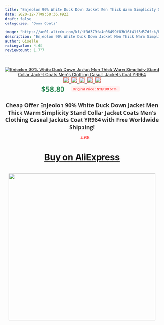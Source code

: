 ```yaml
---
title: "Enjeolon 90% White Duck Down Jacket Men Thick Warm Simplicity Stand Collar Jacket Coats Men's Clothing Casual Jackets Coat YR964"
date: 2020-12-7T09:50:36.892Z
draft: false
categories: "Down Coats"

image: "https://ae01.alicdn.com/kf/Hf3d379fa4c06499f83b16f41f3d37dfck/Enjeolon-90-White-Duck-Down-Jacket-Men-Thick-Warm-Simplicity-Stand-Collar-Jacket-Coats-Men-s.jpg"
description: "Enjeolon 90% White Duck Down Jacket Men Thick Warm Simplicity Stand Collar Jacket Coats Men's Clothing Casual Jackets Coat YR964"
author: Giselle
ratingvalue: 4.65
reviewcount: 1.777
---
```

<br>
<div style="text-align: center;">
<a href="https://s.click.aliexpress.com/e/_AbfXMZ" target="_blank" rel="nofollow noopener noreferrer"><img alt="Enjeolon 90% White Duck Down Jacket Men Thick Warm Simplicity Stand Collar Jacket Coats Men's Clothing Casual Jackets Coat YR964" class="magnifier-image" src="https://ae01.alicdn.com/kf/Hf3d379fa4c06499f83b16f41f3d37dfck/Enjeolon-90-White-Duck-Down-Jacket-Men-Thick-Warm-Simplicity-Stand-Collar-Jacket-Coats-Men-s.jpg_640x640.jpg">
<br>
<img style="border:1px solid salmon" src="https://ae01.alicdn.com/kf/Hf3d379fa4c06499f83b16f41f3d37dfck/Enjeolon-90-White-Duck-Down-Jacket-Men-Thick-Warm-Simplicity-Stand-Collar-Jacket-Coats-Men-s.jpg_120x120.jpg">&nbsp;&nbsp;<img style="border:1px solid salmon" src="https://ae01.alicdn.com/kf/H121c3e8bcc594d6f8807b240d0302a2bE/Enjeolon-90-White-Duck-Down-Jacket-Men-Thick-Warm-Simplicity-Stand-Collar-Jacket-Coats-Men-s.jpg_120x120.jpg">&nbsp;&nbsp;<img style="border:1px solid salmon" src="https://ae01.alicdn.com/kf/H78bdc2958fa740ceb4980d2ffa758495o/Enjeolon-90-White-Duck-Down-Jacket-Men-Thick-Warm-Simplicity-Stand-Collar-Jacket-Coats-Men-s.jpg_120x120.jpg">&nbsp;&nbsp;<img style="border:1px solid salmon" src="https://ae01.alicdn.com/kf/H23a1e73df4c94273bb95d97f942aaaa2Q/Enjeolon-90-White-Duck-Down-Jacket-Men-Thick-Warm-Simplicity-Stand-Collar-Jacket-Coats-Men-s.jpg_120x120.jpg">&nbsp;&nbsp;<img style="border:1px solid salmon" src="https://ae01.alicdn.com/kf/Ha41126e1459e448dab82fa59251cee12J/Enjeolon-90-White-Duck-Down-Jacket-Men-Thick-Warm-Simplicity-Stand-Collar-Jacket-Coats-Men-s.jpg_120x120.jpg"></a></div><br0>
<div style="text-align: center;"><span style="background-color: white; border: 0px; box-sizing: border-box; color: seagreen; display: inline-block; font-family: &quot;open sans&quot; , &quot;arial&quot; , &quot;helvetica&quot; , sans-serif , &quot;heiti&quot;; font-size: 24px; font-stretch: inherit; font-weight: 700; line-height: inherit; margin: 0px 10px 0px 0px; padding: 0px; vertical-align: middle;">$58.80 </span>
<span style="background: rgb(255 , 241 , 241); border-radius: 3px; border: 0px; box-sizing: border-box; color: #ff4747; display: inline-block; font-family: inherit; font-size: 12px; font-stretch: inherit; font-style: inherit; font-variant: inherit; font-weight: 600; line-height: inherit; margin: 0px; padding: 2px 5px; transform: scale(0.9); vertical-align: middle;">Original Price : <b style="text-decoration: line-through;">$119.99 </b> 51%&nbsp;&nbsp;</span></div>
<h1 style="color: #333333; display: inline-block; font-family: &quot;open sans&quot; , &quot;arial&quot; , &quot;helvetica&quot; , sans-serif , &quot;heiti&quot;; font-size: 18px; font-stretch: inherit; font-weight: 700; text-align: center;">Cheap Offer Enjeolon 90% White Duck Down Jacket Men Thick Warm Simplicity Stand Collar Jacket Coats Men's Clothing Casual Jackets Coat YR964 with Free Worldwide Shipping!</h1>
<div style="color: #ff4747; text-align: center;">
<img src="https://4.bp.blogspot.com/-M0ZcTcb-5uY/XleCXlxnR4I/AAAAAAAAAEc/OrjgMkXV1oMQFaCRZj5HQwOCBcu3w1FegCPcBGAYYCw/s1600/star.png" style="height: 15px;">&nbsp;<b>4.65</b></div>
<div class="button_cont" align="center"><a class="buynow_a" href="https://s.click.aliexpress.com/e/_AbfXMZ" target="_blank" rel="nofollow noopener noreferrer"><H1>Buy on AliExpress</H1></a></div><br>
<div class="separator" style="clear: both; text-align: center;">
<img src="https://lh3.googleusercontent.com/-pTy5HemUv9M/XlePHvY0dAI/AAAAAAAAAE4/0nX5iRUoIWY8eMW9Dpxeirr157OZliDIgCLcBGAsYHQ/s1600/badge.gif" width="480">
</div>
